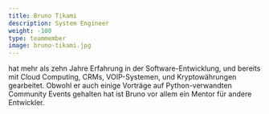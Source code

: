 ```yaml
---
title: Bruno Tikami
description: System Engineer
weight: -100
type: teammember
image: bruno-tikami.jpg
---
```

hat mehr als zehn Jahre Erfahrung in der Software-Entwicklung, und bereits mit Cloud Computing, CRMs,
VOIP-Systemen, und Kryptowährungen gearbeitet. Obwohl er auch einige Vorträge auf Python-verwandten
Community Events gehalten hat ist Bruno vor allem ein Mentor für andere Entwickler.
